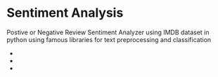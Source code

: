 # Sentiment Analysis
Postive or Negative Review Sentiment Analyzer using IMDB dataset in python using famous libraries for text preprocessing and classification

>>

+
+
+
